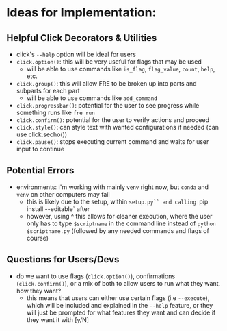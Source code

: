 # Ideas for Implementation:

## Helpful Click Decorators & Utilities
* click's `--help` option will be ideal for users
* `click.option()`: this will be very useful for flags that may be used
    - will be able to use commands like `is_flag`, `flag_value`, `count`, `help`, etc.
* `click.group()`: this will allow FRE to be broken up into parts and subparts for each part
    - will be able to use commands like `add_command`
* `click.progressbar()`: potential for the user to see progress while something runs like `fre run`
* `click.confirm()`: potential for the user to verify actions and proceed
* `click.style()`: can style text with wanted configurations if needed (can use click.secho())
* `click.pause()`: stops executing current command and waits for user input to continue

## Potential Errors
* environments: I'm working with mainly `venv` right now, but `conda` and `venv` on other computers may fail
    - this is likely due to the setup, within `setup.py`` and calling `pip install --editable` after
    - however, using ^ this allows for cleaner execution, where the user only has to type `$scriptname` in the command line instead of `python $scriptname.py` (followed by any needed commands and flags of course)

## Questions for Users/Devs
* do we want to use flags (`click.option()`), confirmations (`click.confirm()`), or a mix of both to allow users to run what they want, how they want?
    - this means that users can either use certain flags (i.e `--execute`), which will be included and explained in the `--help` feature, or they will just be prompted for what features they want and can decide if they want it with [y/N]
